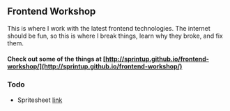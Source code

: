 ## Frontend Workshop

This is where I work with the latest frontend technologies. The internet should be fun, so this is where I break things, learn why they broke, and fix them.

#### Check out some of the things at [http://sprintup.github.io/frontend-workshop/](http://sprintup.github.io/frontend-workshop/)

### Todo
* Spritesheet [link](http://jsfiddle.net/simurai/CGmCe/light/)